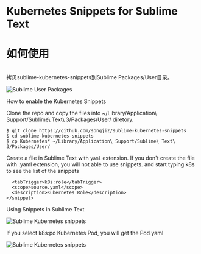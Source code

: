 # Kubernetes Snippets for Sublime Text

# 如何使用

```bash
```
拷贝sublime-kubernetes-snippets到Sublime Packages/User目录。

![Sublime User Packages](./browse_package.png)

How to enable the Kubernetes Snippets



Clone the repo and copy the files into  ~/Library/Application\ Support/Sublime\ Text\ 3/Packages/User/ diretory.
```
$ git clone https://github.com/songjiz/sublime-kubernetes-snippets
$ cd sublime-kubernetes-snippets
$ cp Kubernetes* ~/Library/Application\ Support/Sublime\ Text\ 3/Packages/User/
```

Create a file in Sublime Text with `yaml` extension. If you don't create the file with .yaml extension, you will not able to use snippets.
and start typing k8s to see the list of the snippets
```</content>
  <tabTrigger>k8s:role</tabTrigger>
  <scope>source.yaml</scope>
  <description>Kubernetes Role</description>
</snippet>
````
Using Snippets in Sublime Text

![Sublime Kubernetes snippets](./sublime-text-snippet-usage.png)


If you select k8s:po Kubernetes Pod, you will get the Pod yaml

![Sublime Kubernetes snippets](./sublime-text-pod-snippet.png)

